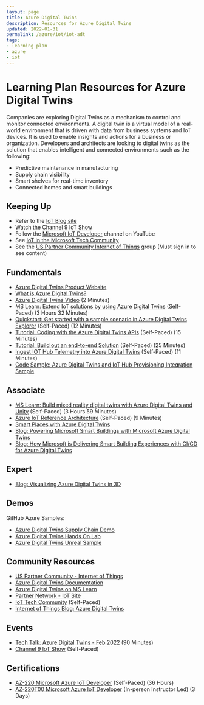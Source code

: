 ```yaml
---
layout: page
title: Azure Digital Twins
description: Resources for Azure Digital Twins
updated: 2022-01-31
permalink: /azure/iot/iot-adt
tags: 
- learning plan
- azure
- iot
---
```


# Learning Plan Resources for Azure Digital Twins

Companies are exploring Digital Twins as a mechanism to control and monitor connected environments. A digital twin is a virtual model of a real-world environment that is driven with data from business systems and IoT devices. It is used to enable insights and actions for a business or organization. Developers and architects are looking to digital twins as the solution that enables intelligent and connected environments such as the following:
* Predictive maintenance in manufacturing
* Supply chain visibility
* Smart shelves for real-time inventory
* Connected homes and smart buildings

## Keeping Up

* Refer to the [IoT Blog site](https://azure.microsoft.com/en-us/blog/topics/internet-of-things/)
* Watch the [Channel 9 IoT Show](https://aka.ms/IoTShow)
* Follow the [Microsoft IoT Developer](https://www.youtube.com/channel/UCL7wy-iy_V76xxPnrIzGOZQ) channel on YouTube
* See [IoT in the Microsoft Tech Community](https://techcommunity.microsoft.com/t5/Internet-of-Things-IoT/ct-p/IoT)
* See the [US Partner Community Internet of Things](https://aka.ms/MCP-IoT) group (Must sign in to see content)

## Fundamentals

* [Azure Digital Twins Product Website](https://azure.microsoft.com/en-us/services/digital-twins/)
* [What is Azure Digital Twins?](https://docs.microsoft.com/en-us/azure/digital-twins/overview)
* [Azure Digital Twins Video](https://docs.microsoft.com/en-us/shows/azure-videos/azure-digital-twins-video) (2 Minutes)
* [MS Learn: Extend IoT solutions by using Azure Digital Twins](https://docs.microsoft.com/en-us/learn/paths/extend-iot-solutions-by-using-azure-digital-twins/) (Self-Paced) (3 Hours 32 Minutes)
* [Quickstart: Get started with a sample scenario in Azure Digital Twins Explorer](https://docs.microsoft.com/en-us/azure/digital-twins/quickstart-azure-digital-twins-explorer) (Self-Paced) (12 Minutes)
* [Tutorial: Coding with the Azure Digital Twins APIs](https://docs.microsoft.com/en-us/azure/digital-twins/tutorial-code) (Self-Paced) (15 Minutes)
* [Tutorial: Build out an end-to-end Solution](https://docs.microsoft.com/en-us/azure/digital-twins/tutorial-end-to-end) (Self-Paced) (25 Minutes)
* [Ingest IOT Hub Telemetry into Azure Digital Twins](https://docs.microsoft.com/en-us/azure/digital-twins/how-to-ingest-iot-hub-data) (Self-Paced) (11 Minutes)
* [Code Sample: Azure Digital Twins and IoT Hub Provisioning Integration Sample](https://docs.microsoft.com/en-us/samples/azure-samples/digital-twins-iothub-integration/adt-iothub-provision-sample/)

## Associate

* [MS Learn: Build mixed reality digital twins with Azure Digital Twins and Unity](https://docs.microsoft.com/en-us/learn/paths/build-mixed-reality-azure-digital-twins-unity/) (Self-Paced) (3 Hours 59 Minutes)
* [Azure IoT Reference Architecture](https://docs.microsoft.com/azure/architecture/reference-architectures/iot/index) (Self-Paced) (9 Minutes)
* [Smart Places with Azure Digital Twins](https://docs.microsoft.com/en-us/azure/architecture/example-scenario/iot/smart-places)
* [Blog: Powering Microsoft Smart Buildings with Microsoft Azure Digital Twins](https://www.microsoft.com/insidetrack/blog/powering-microsoft-smart-buildings-with-microsoft-azure-digital-twins/)
* [Blog: How Microsoft is Delivering Smart Building Experiences with CI/CD for Azure Digital Twins](https://www.microsoft.com/insidetrack/blog/how-microsoft-is-delivering-smart-building-experiences-with-ci-cd-for-azure-digital-twins/)

## Expert

* [Blog: Visualizing Azure Digital Twins in 3D](https://techcommunity.microsoft.com/t5/internet-of-things-blog/visualizing-azure-digital-twins-in-3d/ba-p/2898159)

## Demos

GitHub Azure Samples: 
* [Azure Digital Twins Supply Chain Demo](https://github.com/Azure-Samples/IoTDemos/tree/master/ADT-SupplyChainDemo)
* [Azure Digital Twins Hands On Lab](https://github.com/Azure-Samples/digital-twins-samples/tree/master/HandsOnLab)
* [Azure Digital Twins Unreal Sample](https://github.com/Azure-Samples/azure-digital-twins-unreal-integration)

## Community Resources

* [US Partner Community - Internet of Things](https://aka.ms/MPC-IoT)
* [Azure Digital Twins Documentation](https://docs.microsoft.com/en-us/azure/digital-twins/)
* [Azure Digital Twins on MS Learn](https://docs.microsoft.com/en-us/learn/paths/develop-azure-digital-twins/)
* [Partner Network - IoT Site](https://partner.microsoft.com/en-US/solutions/azure/internet-of-things#simple-tab-content-1)
* [IoT Tech Community](https://techcommunity.microsoft.com/t5/Internet-of-Things-IoT/ct-p/IoT) (Self-Paced)
* [Internet of Things Blog: Azure Digital Twins](https://techcommunity.microsoft.com/t5/internet-of-things-blog/bg-p/IoTBlog/label-name/Azure%20Digital%20Twins)

## Events

* [Tech Talk: Azure Digital Twins - Feb 2022](https://msuspartners.eventbuilder.com/event/55367) (90 Minutes)
* [Channel 9 IoT Show](https://aka.ms/IoTShow) (Self-Paced)

## Certifications

* [AZ-220 Microsoft Azure IoT Developer](https://docs.microsoft.com/learn/certifications/exams/az-220) (Self-Paced) (36 Hours)
* [AZ-220T00 Microsoft Azure IoT Developer](https://docs.microsoft.com/en-us/learn/certifications/courses/az-220t00) (In-person Instructor Led) (3 Days)
